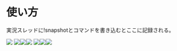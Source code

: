 # 使い方
実況スレッドに!snapshotとコマンドを書き込むとここに記録される。

![](https://i.imgur.com/DgLXh88.png)
![](https://i.imgur.com/01cfxAD.png)![](https://i.imgur.com/yDsYJhe.png)![](https://i.imgur.com/oNIAsEU.png)
![](https://i.imgur.com/6vNtLkK.png)![](https://i.imgur.com/mceB89r.png)![](https://i.imgur.com/NjFAxlo.png)